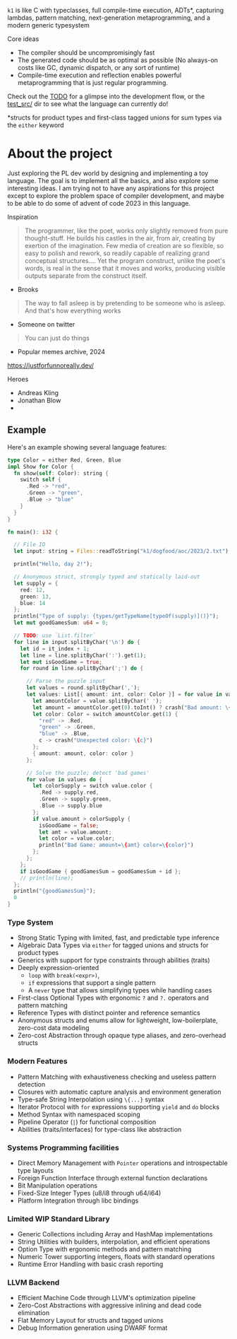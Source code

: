 `k1` is like C with typeclasses, full compile-time execution, ADTs\*, capturing lambdas, pattern matching, next-generation metaprogramming, and a modern generic typesystem

Core ideas
- The compiler should be uncompromisingly fast
- The generated code should be as optimal as possible (No always-on costs like GC, dynamic dispatch, or any sort of runtime)
- Compile-time execution and reflection enables powerful metaprogramming that is just regular programming.

Check out the [TODO](TODO.md) for a glimpse into the development flow, or the [test_src/](test_src/) dir to see what the language can currently do!

\*structs for product types and first-class tagged unions for sum types via the `either` keyword

# About the project

Just exploring the PL dev world by designing and implementing a toy language. The goal is to implement all the basics,
and also explore some interesting ideas. I am trying not to have any aspirations for this project
except to explore the problem space of compiler development, and maybe to be able to do some of advent of code 2023 in this language.

Inspiration


> The programmer, like the poet, works only slightly removed from pure thought-stuff. He builds his castles in the air, from air, creating by exertion of the imagination. Few media of creation are so flexible, so easy to polish and rework, so readily capable of realizing grand conceptual structures.... Yet the program construct, unlike the poet's words, is real in the sense that it moves and works, producing visible outputs separate from the construct itself.
- Brooks

> The way to fall asleep is by pretending to be someone who is asleep. And that's how everything works
- Someone on twitter

> You can just do things
- Popular memes archive, 2024

https://justforfunnoreally.dev/

Heroes
- Andreas Kling
- Jonathan Blow
- 

## Example

Here's an example showing several language features:

```rust
type Color = either Red, Green, Blue
impl Show for Color {
  fn show(self: Color): string {
    switch self {
      .Red -> "red",
      .Green -> "green",
      .Blue -> "blue"
    }
  }
}

fn main(): i32 {

  // File IO
  let input: string = Files::readToString("k1/dogfood/aoc/2023/2.txt");

  println("Hello, day 2!");

  // Anonymous struct, strongly typed and statically laid-out
  let supply = {
    red: 12,
    green: 13,
    blue: 14
  };
  println("Type of supply: {types/getTypeName[typeOf(supply)]()}");
  let mut goodGamesSum: u64 = 0;

  // TODO: use `List.filter`
  for line in input.splitByChar('\n') do {
    let id = it_index + 1;
    let line = line.splitByChar(':').get(1);
    let mut isGoodGame = true;
    for round in line.splitByChar(';') do {

      // Parse the puzzle input
      let values = round.splitByChar(',');
      let values: List[{ amount: int, color: Color }] = for value in values yield {
        let amountColor = value.splitByChar(' ');
        let amount = amountColor.get(0).toInt() ? crash("Bad amount: \{value}");
        let color: Color = switch amountColor.get(1) {
          "red" -> .Red,
          "green" -> .Green,
          "blue" -> .Blue,
          c -> crash("Unexpected color: \{c}")
        };
        { amount: amount, color: color }
      };

      // Solve the puzzle; detect 'bad games'
      for value in values do {
        let colorSupply = switch value.color {
          .Red -> supply.red,
          .Green -> supply.green,
          .Blue -> supply.blue
        };
        if value.amount > colorSupply {
          isGoodGame = false;
          let amt = value.amount;
          let color = value.color;
          println("Bad Game: amount=\{amt} color=\{color}")
        };
      };
    };
    if isGoodGame { goodGamesSum = goodGamesSum + id };
    // println(line);
  };
  println("{goodGamesSum}");
  0
}
```


### Type System
- Strong Static Typing with limited, fast, and predictable type inference
- Algebraic Data Types via `either` for tagged unions and structs for product types
- Generics with support for type constraints through abilities (traits)
- Deeply expression-oriented 
  - `loop` with `break(<expr>)`, 
  - `if` expressions that support a single pattern
  - A `never` type that allows simplifying types while handling cases
- First-class Optional Types with ergonomic `?` and `?.` operators and pattern matching
- Reference Types with distinct pointer and reference semantics
- Anonymous structs and enums allow for lightweight, low-boilerplate, zero-cost data modeling
- Zero-cost Abstraction through opaque type aliases, and zero-overhead structs

### Modern Features
- Pattern Matching with exhaustiveness checking and useless pattern detection
- Closures with automatic capture analysis and environment generation
- Type-safe String Interpolation using `\{...}` syntax
- Iterator Protocol with `for` expressions supporting `yield` and `do` blocks
- Method Syntax with namespaced scoping
- Pipeline Operator (`|`) for functional composition
- Abilities (traits/interfaces) for type-class like abstraction

### Systems Programming facilities
- Direct Memory Management with `Pointer` operations and introspectable type layouts
- Foreign Function Interface through external function declarations
- Bit Manipulation operations
- Fixed-Size Integer Types (u8/i8 through u64/i64)
- Platform Integration through libc bindings

### Limited WIP Standard Library
- Generic Collections including Array and HashMap implementations
- String Utilities with builders, interpolation, and efficient operations
- Option Type with ergonomic methods and pattern matching
- Numeric Tower supporting integers, floats with standard operations
- Runtime Error Handling with basic crash reporting

### LLVM Backend
- Efficient Machine Code through LLVM's optimization pipeline
- Zero-Cost Abstractions with aggressive inlining and dead code elimination
- Flat Memory Layout for structs and tagged unions
- Debug Information generation using DWARF format
